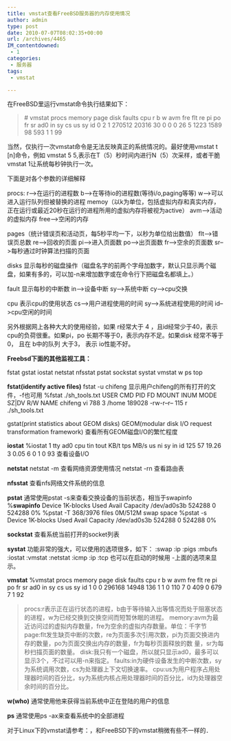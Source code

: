 ```yaml
---
title: vmstat查看FreeBSD服务器的内存使用情况
author: admin
type: post
date: 2010-07-07T08:02:35+00:00
url: /archives/4465
IM_contentdowned:
 - 1
categories:
 - 服务器
tags:
 - vmstat

---
```

在FreeBSD里运行vmstat命令执行结果如下：

> \# vmstat
> procs memory page disk faults cpu
> r b w avm fre flt re pi po fr sr ad0 in sy cs us sy id
> 0 2 1 270512 20316 30 0 0 0 26 5 1223 1589 98 593 1 1 99

当然，仅执行一次vmstat命令是无法反映真正的系统情况的。最好使用vmstat t [n]命令，例如 vmstat 5 5,表示在T（5）秒时间内进行N（5）次采样，或者干脆vmstat 1让系统每秒钟执行一次。

下面是对各个参数的详细解释

procs:
r–>在运行的进程数
b–>在等待io的进程数(等待i/o,paging等等)
w–>可以进入运行队列但被替换的进程
memoy（以k为单位，包括虚拟内存和真实内存，正在运行或最近20秒在运行的进程所用的虚拟内存将被视为active）
avm–>活动的虚拟内存
free–>空闲的内存

pages（统计错误页和活动页，每5秒平均一下，以秒为单位给出数值）
flt–>错误页总数
re–>回收的页面
pi–>进入页面数
po–>出页面数
fr–>空余的页面数
sr–>每秒通过时钟算法扫描的页面

disks  显示每秒的磁盘操作（磁盘名字的前两个字母加数字，默认只显示两个磁盘，如果有多的，可以加-n来增加数字或在命令行下把磁盘名都填上。）

fault 显示每秒的中断数
in–>设备中断
sy–>系统中断
cy–>cpu交换

cpu 表示cpu的使用状态
cs–>用户进程使用的时间
sy–>系统进程使用的时间
id–>cpu空闲的时间

另外根据网上各种大大的使用经验，如果 r经常大于 4 ，且id经常少于40，表示cpu的负荷很重。如果pi，po 长期不等于0，表示内存不足。如果disk 经常不等于0， 且在 b中的队列 大于3， 表示 io性能不好。

**Freebsd下面的其他监视工具：**

fstat
gstat
iostat
netstat
nfsstat
pstat
sockstat
systat
vmstat
w
ps
top

**fstat(identify active files)**
fstat -u chifeng
显示用户chifeng的所有打开的文件，-f也可用
%fstat ./sh_tools.txt
USER CMD PID FD MOUNT INUM MODE SZ|DV R/W NAME
chifeng vi 788 3 /home 189028 -rw-r–r– 115 r ./sh_tools.txt

gstat(print statistics about GEOM disks) GEOM(modular disk I/O request transformation framework)
查看所有GEOM磁盘I/O的繁忙程度

**iostat**
%iostat 1
tty ad0 cpu
tin tout KB/t tps MB/s us ni sy in id
125 57 19.26 3 0.05 6 0 1 0 93
查看设备I/O

**netstat**
netstat -m 查看网络资源使用情况
netstat -rn 查看路由表

**nfsstat**
查看nfs网络文件系统的信息

**pstat**
通常使用pstat -s来查看交换设备的当前状态，相当于swapinfo
%**swapinfo**
Device 1K-blocks Used Avail Capacity
/dev/ad0s3b 524288 0 524288 0%
%pstat -T
368/3976 files
0M/512M swap space
%pstat -s
Device 1K-blocks Used Avail Capacity
/dev/ad0s3b 524288 0 524288 0%

**sockstat**
查看系统当前打开的socket列表

**systat**
功能非常的强大，可以使用的选项很多，如下：
:swap
:ip
:pigs
:mbufs
:iostat
:vmstat
:netstat
:icmp
:ip
:tcp
也可以在启动的时候用 -上面的选项来显示。

**vmstat**
%vmstat
procs memory page disk faults cpu
r b w avm fre flt re pi po fr sr ad0 in sy cs us sy id
1 0 0 296168 14948 136 1 1 0 110 7 0 409 0 679 7 1 92

> procs:r表示正在运行状态的进程，b由于等待输入出等情况而处于阻塞状态的进程，w为已经交换到交换空间而短暂休眠的进程。
> memory:avm为最近访问过的虚拟内存数量，fre为空余的虚拟内存数量。单位：千字节
> page:flt发生缺页中断的次数，re为页面多次引用次数，pi为页面交换进内存的数量，po为页面交换出内存的数量，fr为每秒页面释放的数 量，sr为每秒扫描页面的数量。
> disk:我只有一个磁盘，所以就只显示ad0，最多可以显示3个，不过可以用-n来指定。
> faults:in为硬件设备发生的中断次数，sy为系统调用次数，cs为处理器上下文切换速率。
> cpu:us为用户程序占用处理器时间的百分比，sy为系统内核占用处理器时间的百分比，id为处理器空余时间的百分比。

**w(who)**
通常使用他来获得当前系统中正在登陆的用户的信息

**ps**
通常使用ps -ax来查看系统中的全部进程

对于Linux下的vmstat请参考：，和FreeBSD下的vmstat稍微有些不一样的．